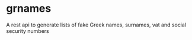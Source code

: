 # grnames
A rest api to generate lists of fake Greek names, surnames, vat and social security numbers
